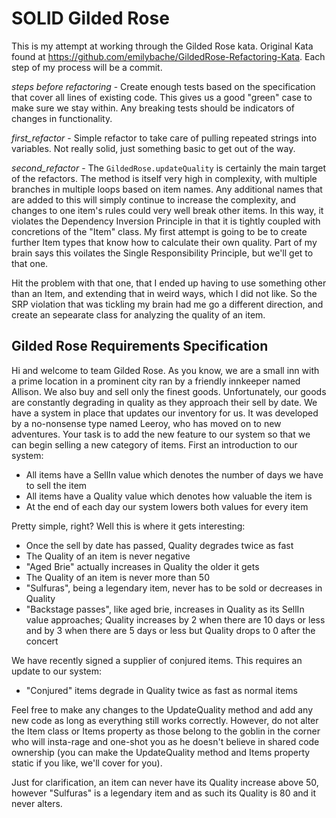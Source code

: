 # SOLID Gilded Rose

This is my attempt at working through the Gilded Rose kata. Original Kata found at
https://github.com/emilybache/GildedRose-Refactoring-Kata. Each step of my process will be a commit.

*steps before refactoring* - Create enough tests based on the specification that cover all lines of
existing code. This gives us a good "green" case to make sure we stay within. Any breaking tests should
be indicators of changes in functionality.

*first_refactor* - Simple refactor to take care of pulling repeated strings into variables. Not really
solid, just something basic to get out of the way.

*second_refactor* - The `GildedRose.updateQuality` is certainly the main target of the refactors. The method
is itself very high in complexity, with multiple branches in multiple loops based on item names. Any additional
names that are added to this will simply continue to increase the complexity, and changes to one item's rules
could very well break other items. In this way, it violates the Dependency Inversion Principle in that it is
tightly coupled with concretions of the "Item" class. My first attempt is going to be to create further Item
types that know how to calculate their own quality. Part of my brain says this voilates the Single Responsibility
Principle, but we'll get to that one.

Hit the problem with that one, that I ended up having to use something other than an Item, and extending that in
weird ways, which I did not like. So the SRP violation that was tickling my brain had me go a different direction,
and create an sepearate class for analyzing the quality of an item.


## Gilded Rose Requirements Specification

Hi and welcome to team Gilded Rose. As you know, we are a small inn with a prime location in a
prominent city ran by a friendly innkeeper named Allison. We also buy and sell only the finest goods.
Unfortunately, our goods are constantly degrading in quality as they approach their sell by date. We
have a system in place that updates our inventory for us. It was developed by a no-nonsense type named
Leeroy, who has moved on to new adventures. Your task is to add the new feature to our system so that
we can begin selling a new category of items. First an introduction to our system:

- All items have a SellIn value which denotes the number of days we have to sell the item
- All items have a Quality value which denotes how valuable the item is
- At the end of each day our system lowers both values for every item

Pretty simple, right? Well this is where it gets interesting:

- Once the sell by date has passed, Quality degrades twice as fast
- The Quality of an item is never negative
- "Aged Brie" actually increases in Quality the older it gets
- The Quality of an item is never more than 50
- "Sulfuras", being a legendary item, never has to be sold or decreases in Quality
- "Backstage passes", like aged brie, increases in Quality as its SellIn value approaches;
Quality increases by 2 when there are 10 days or less and by 3 when there are 5 days or less but
Quality drops to 0 after the concert

We have recently signed a supplier of conjured items. This requires an update to our system:

- "Conjured" items degrade in Quality twice as fast as normal items

Feel free to make any changes to the UpdateQuality method and add any new code as long as everything
still works correctly. However, do not alter the Item class or Items property as those belong to the
goblin in the corner who will insta-rage and one-shot you as he doesn't believe in shared code
ownership (you can make the UpdateQuality method and Items property static if you like, we'll cover
for you).

Just for clarification, an item can never have its Quality increase above 50, however "Sulfuras" is a
legendary item and as such its Quality is 80 and it never alters.
